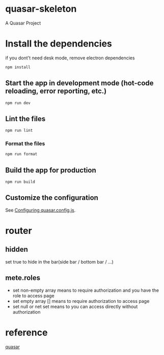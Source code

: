 # quasar-skeleton

A Quasar Project

# Install the dependencies

if you dont't need desk mode, remove electron dependencies

```bash
npm install
```

## Start the app in development mode (hot-code reloading, error reporting, etc.)

```bash
npm run dev
```

## Lint the files

```bash
npm run lint
```

### Format the files

```bash
npm run format
```

## Build the app for production

```bash
npm run build
```

## Customize the configuration

See [Configuring quasar.config.js](https://v2.quasar.dev/quasar-cli-vite/quasar-config-js).

# router

## hidden

set true to hide in the bar(side bar / bottom bar / ...)

## mete.roles

- set non-empty array means to require authorization and you have the role to access page
- set empty array [] means to require authorization to access page
- set null or net set means to you can access directly without authorization

# reference

[quasar](https://quasar.dev/)
